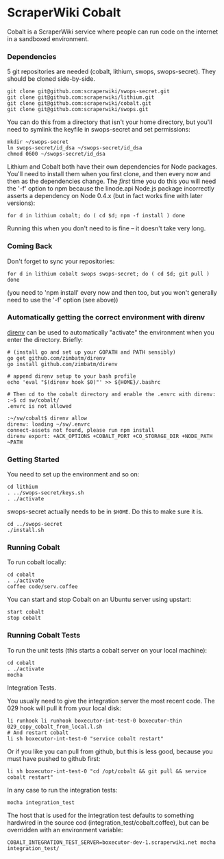 # ScraperWiki Cobalt #

Cobalt is a ScraperWiki service where people can run code on the
internet in
a sandboxed environment.

### Dependencies ###

5 git repositories are needed (cobalt, lithium, swops, swops-secret).
They should be cloned side-by-side.

    git clone git@github.com:scraperwiki/swops-secret.git
    git clone git@github.com:scraperwiki/lithium.git
    git clone git@github.com:scraperwiki/cobalt.git
    git clone git@github.com:scraperwiki/swops.git

You can do this from a directory that isn't your home directory, but you'll need to
symlink the keyfile in swops-secret and set permissions:

    mkdir ~/swops-secret
    ln swops-secret/id_dsa ~/swops-secret/id_dsa
    chmod 0600 ~/swops-secret/id_dsa
    
Lithium and Cobalt both have their own dependencies for Node
packages. You'll need to install them when you first clone, and then
every now and then as the dependencies change.  The *first* time
you do this you will need the '-f' option to npm because the
linode.api Node.js package incorrectly asserts a dependency on
Node 0.4.x (but in fact works fine with later versions):

    for d in lithium cobalt; do ( cd $d; npm -f install ) done
    
Running this when you don't need to is fine – it doesn't take very long.

### Coming Back ###

Don't forget to sync your repositories:

    for d in lithium cobalt swops swops-secret; do ( cd $d; git pull ) done

(you need to 'npm install' every now and then too, but you won't
generally need to use the '-f' option (see above))



### Automatically getting the correct environment with direnv ##

[direnv](http://direnv.net) can be used to automatically "activate" the environment
when you enter the directory. Briefly:

    # (install go and set up your GOPATH and PATH sensibly)
    go get github.com/zimbatm/direnv
    go install github.com/zimbatm/direnv

    # append direnv setup to your bash profile
    echo 'eval "$(direnv hook $0)"' >> ${HOME}/.bashrc

    # Then cd to the cobalt directory and enable the .envrc with direnv:
    :~$ cd sw/cobalt/
    .envrc is not allowed

    :~/sw/cobalt$ direnv allow
    direnv: loading ~/sw/.envrc
    connect-assets not found, please run npm install
    direnv export: +ACK_OPTIONS +COBALT_PORT +CO_STORAGE_DIR +NODE_PATH ~PATH

### Getting Started ###

You need to set up the environment and so on:
    
    cd lithium
    . ../swops-secret/keys.sh
    . ./activate

swops-secret actually needs to be in `$HOME`. Do this to make sure it is.

    cd ../swops-secret
    ./install.sh

### Running Cobalt ###

To run cobalt locally:

    cd cobalt
    . ./activate
    coffee code/serv.coffee

You can start and stop Cobalt on an Ubuntu server using upstart:

    start cobalt
    stop cobalt

### Running Cobalt Tests ###
To run the unit tests (this starts a cobalt server on your local
machine):

    cd cobalt
    . ./activate
    mocha

Integration Tests.

You usually need to give the integration server the most recent code.
The 029 hook will pull it from your local disk:

    li runhook li runhook boxecutor-int-test-0 boxecutor-thin 029_copy_cobalt_from_local.l.sh
    # And restart cobalt
    li sh boxecutor-int-test-0 "service cobalt restart"

Or if you like you can pull from github, but this is less good, because
you must have pushed to github first:

    li sh boxecutor-int-test-0 "cd /opt/cobalt && git pull && service cobalt restart"

In any case to run the integration tests:

    mocha integration_test

The host that is used for the integration test defaults to something
hardwired in the source cod (integration_test/cobalt.coffee),
but can be overridden with an environment variable:

    COBALT_INTEGRATION_TEST_SERVER=boxecutor-dev-1.scraperwiki.net mocha integration_test/

